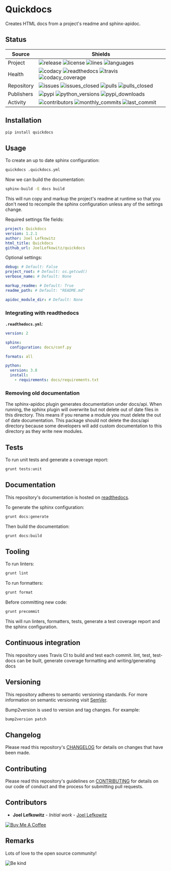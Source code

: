# Quickdocs

Creates HTML docs from a project's readme and sphinx-apidoc.

## Status

| Source     | Shields                                                                                                                         |
| ---------- | ------------------------------------------------------------------------------------------------------------------------------- |
| Project    | ![release][release_shield] ![license][license_shield]  ![lines][lines_shield] ![languages][languages_shield]                    |
| Health     | ![codacy][codacy_shield] ![readthedocs][readthedocs_shield] ![travis][travis_shield] ![codacy_coverage][codacy_coverage_shield] |
| Repository | ![issues][issues_shield] ![issues_closed][issues_closed_shield] ![pulls][pulls_shield] ![pulls_closed][pulls_closed_shield]     |
| Publishers | ![pypi][pypi_shield] ![python_versions][python_versions_shield] ![pypi_downloads][pypi_downloads_shield]                        |
| Activity   | ![contributors][contributors_shield] ![monthly_commits][monthly_commits_shield] ![last_commit][last_commit_shield]              |

## Installation

```bash
pip install quickdocs
```

## Usage

To create an up to date sphinx configuration:

```bash
quickdocs .quickdocs.yml
```

Now we can build the documentation:

```bash
sphinx-build -E docs build
```

This will run copy and markup the project's readme at runtime so that you don't need to recompile the sphinx configuration unless any of the settings change.

Required settings file fields:

```yml
project: Quickdocs
version: 1.2.1
author: Joel Lefkowitz
html_title: Quickdocs
github_url: JoelLefkowitz/quickdocs
```

Optional settings:

```yml
debug: # Default: False
project_root: # Default: os.getcwd()
verbose_name: # Default: None
```

```yml
markup_readme: # Default: True
readme_path: # Default: "README.md"
```

```yml
apidoc_module_dir: # Default: None
```

### Integrating with readthedocs

**`.readthedocs.yml`**:

```yml
version: 2

sphinx:
  configuration: docs/conf.py

formats: all

python:
  version: 3.8
  install:
    - requirements: docs/requirements.txt
```

### Removing old documentation

The sphinx-apidoc plugin generates documentation under docs/api. When running, the sphinx plugin will overwrite but not delete out of date files in this directory. This means if you rename a module you must delete the out of date documentation. This package should not delete the docs/api directory because some developers will add custom documentation to this directory as they write new modules.

## Tests

To run unit tests and generate a coverage report:

```bash
grunt tests:unit
```

## Documentation

This repository's documentation is hosted on [readthedocs][readthedocs].

To generate the sphinx configuration:

```bash
grunt docs:generate
```

Then build the documentation:

```bash
grunt docs:build
```

## Tooling

To run linters:

```bash
grunt lint
```

To run formatters:

```bash
grunt format
```

Before committing new code:

```bash
grunt precommit
```

This will run linters, formatters, tests, generate a test coverage report and the sphinx configuration.

## Continuous integration

This repository uses Travis CI to build and test each commit.
lint, test, test-docs can be built, generate coverage
formatting and writing/generating docs

## Versioning

This repository adheres to semantic versioning standards.
For more information on semantic versioning visit [SemVer][semver].

Bump2version is used to version and tag changes.
For example:

```bash
bump2version patch
```

## Changelog

Please read this repository's [CHANGELOG](CHANGELOG.md) for details on changes that have been made.

## Contributing

Please read this repository's guidelines on [CONTRIBUTING](CONTRIBUTING.md) for details on our code of conduct and the process for submitting pull requests.

## Contributors

- **Joel Lefkowitz** - _Initial work_ - [Joel Lefkowitz][joellefkowitz]

[![Buy Me A Coffee][coffee_button]][coffee]

## Remarks

Lots of love to the open source community!

![Be kind][be_kind]

<!-- Github links -->

[pulls]: https://github.com/JoelLefkowitz/quickdocs/pulls
[issues]: https://github.com/JoelLefkowitz/quickdocs/issues

<!-- External links -->

[readthedocs]: https://joellefkowitz-quickdocs.readthedocs.io/en/latest/
[semver]: http://semver.org/
[coffee]: https://www.buymeacoffee.com/joellefkowitz
[coffee_button]: https://cdn.buymeacoffee.com/buttons/default-blue.png
[be_kind]: https://media.giphy.com/media/osAcIGTSyeovPq6Xph/giphy.gif

<!-- Acknowledgments -->

[joellefkowitz]: https://github.com/JoelLefkowitz

<!-- Project shields -->

[release_shield]: https://img.shields.io/github/v/tag/joellefkowitz/quickdocs
[license_shield]: https://img.shields.io/github/license/joellefkowitz/quickdocs
[lines_shield]: https://img.shields.io/tokei/lines/github/joellefkowitz/quickdocs
[languages_shield]: https://img.shields.io/github/languages/count/joellefkowitz/quickdocs

<!-- Health shields -->

[codacy_shield]: https://img.shields.io/codacy/grade/d2067acdcb594c47b8a63d5291c6612c
[readthedocs_shield]: https://img.shields.io/readthedocs/joellefkowitz-quickdocs
[travis_shield]: https://img.shields.io/travis/com/joellefkowitz/quickdocs
[codacy_coverage_shield]: https://img.shields.io/codacy/coverage/d2067acdcb594c47b8a63d5291c6612c

<!-- Repository shields -->

[issues_shield]: https://img.shields.io/github/issues/joellefkowitz/quickdocs
[issues_closed_shield]: https://img.shields.io/github/issues-closed/joellefkowitz/quickdocs
[pulls_shield]: https://img.shields.io/github/issues-pr/joellefkowitz/quickdocs
[pulls_closed_shield]: https://img.shields.io/github/issues-pr-closed/joellefkowitz/quickdocs

<!-- Publishers shields -->

[pypi_shield]: https://img.shields.io/pypi/v/quickdocs
[python_versions_shield]: https://img.shields.io/pypi/pyversions/quickdocs
[pypi_downloads_shield]: https://img.shields.io/pypi/dw/quickdocs

<!-- Activity shields -->

[contributors_shield]: https://img.shields.io/github/contributors/joellefkowitz/quickdocs
[monthly_commits_shield]: https://img.shields.io/github/commit-activity/m/joellefkowitz/quickdocs
[last_commit_shield]: https://img.shields.io/github/last-commit/joellefkowitz/quickdocs

